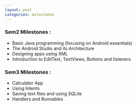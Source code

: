 ```yaml
---
layout: post
categories: milestones
---
```

### Sem2 Milestones : 
* Basic Java programming (focusing on Android essentials)
* The Android Studio and its Architecture
* Designing apps using XML
* Introduction to EditText, TextViews, Buttons and listeners.

### Sem3 Milestones : 
* Calculator App
* Using Intents
* Saving text files and using SQLite
* Handlers and Runnables
